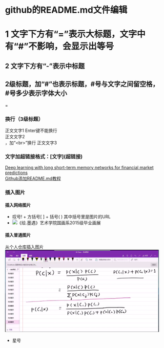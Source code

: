# github的README.md文件编辑
1 文字下方有“=”表示大标题，文字中有“#”不影响，会显示出等号
==
2 文字下方有“-”表示中标题
-
## 2级标题，加“#”也表示标题，#号与文字之间留空格，#号多少表示字体大小
=
### 换行（3级标题）
正文文字1
Enter键不能换行
<br>正文文字2<br>，加“\<br>”换行
正文文字3<br>
### 文字加超链接格式：\[文字](超链接)
[Deep learning with long short-term memory networks for financial market predictions](https://www.onacademic.com/detail/journal_1000040136103710_a078.html)<br>
[Github添加README.md教程](https://www.cnblogs.com/peihao/p/5269153.html "点击跳转")<br>
### 插入图片
#### 插入网络图片
* 叹号! + 方括号[ ] + 括号( ) 其中括号里是图片的URL
* ![《绘.墨遇》艺术学院国画系2015级毕业画展](http://huxi.cqu.edu.cn/static/upfiles/201906/20190603115328436-540-0.jpg)
#### 插入普通图片
从个人仓库插入图片
![](https://github.com/AYjx/cqu301/blob/master/%E8%B4%9D%E5%8F%B6%E6%96%AF.png "贝叶斯公式")
* 星号
